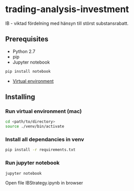 # trading-analysis-investment
IB - viktad fördelning med hänsyn till störst substansrabatt. 

## Prerequisites
- Python 2.7
- pip
- Jupyter notebook
```sh
pip install notebook
```
-  [Virtual environment](https://docs.python.org/3/library/venv.html) 

## Installing
### Run virtual environment (mac)
```sh
cd <path/to/directory>
source ./venv/bin/activate
```

### Install all dependancies in venv
```sh
pip install -r requirements.txt
```

### Run jupyter notebook
```sh
jupyter notebook
```
Open file IBStrategy.ipynb in browser
